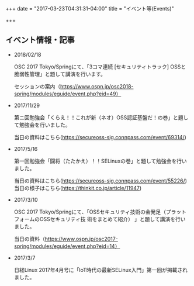 +++
date = "2017-03-23T04:31:31-04:00"
title = "イベント等(Events)"


+++

## イベント情報・記事
- 2018/02/18

    OSC 2017 Tokyo/Springにて、「3コマ連続 [セキュリティトラック] OSSと脆弱性管理」と題して講演を行います。  
    
    セッションの案内（https://www.ospn.jp/osc2018-spring/modules/eguide/event.php?eid=49）  

- 2017/11/29

    第ニ回勉強会「くらえ！！これが新（ネオ）OSS認証基盤だ！の巻」と題して勉強会を行いました。  
    
    当日の資料はこちら(https://secureoss-sig.connpass.com/event/69314/)  

- 2017/5/16

    第一回勉強会「闘将（たたかえ）！！SELinuxの巻」と題して勉強会を行いました。  
    
    当日の資料はこちら(https://secureoss-sig.connpass.com/event/55226/)  
    当日の様子はこちら(https://thinkit.co.jp/article/11947)  

- 2017/3/10

    OSC 2017 Tokyo/Springにて、「OSSセキュリティ技術の会発足（プラットフォームのOSSセキュリティ技 術をまとめて紹介） 」と題して講演を行いました。  
    
    当日の資料（https://www.ospn.jp/osc2017-spring/modules/eguide/event.php?eid=14）  

- 2017/3/7 

    日経Linux 2017年4月号に「IoT時代の最新SELinux入門」第一回が掲載されました。  
